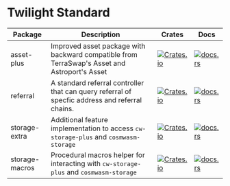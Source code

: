 # Twilight Standard

|Package|Description|Crates|Docs|
|--|--|--|--|
|asset-plus|Improved asset package with backward compatible from TerraSwap's Asset and Astroport's Asset|[](https://github.com/ "GitHub")[![Crates.io](https://img.shields.io/crates/v/tw-asset-plus)](https://crates.io/crates/tw-asset-plus)|[![docs.rs](https://img.shields.io/docsrs/tw-asset-plus)](https://docs.rs/tw-asset-plus)
|referral|A standard referral controller that can query referral of specfic address and referral chains.|[![Crates.io](https://img.shields.io/crates/v/tw-referral)](https://crates.io/crates/tw-referral)|[![docs.rs](https://img.shields.io/docsrs/tw-referral)](https://docs.rs/tw-referral)
|storage-extra|Additional feature implementation to access `cw-storage-plus` and `cosmwasm-storage`|[![Crates.io](https://img.shields.io/crates/v/tw-storage-extra)](https://crates.io/crates/tw-storage-extra)|[![docs.rs](https://img.shields.io/docsrs/tw-storage-extra)](https://docs.rs/tw-storage-extra)
|storage-macros|Procedural macros helper for interacting with `cw-storage-plus` and `cosmwasm-storage`|[![Crates.io](https://img.shields.io/crates/v/tw-storage-macros)](https://crates.io/crates/tw-storage-macros)|[![docs.rs](https://img.shields.io/docsrs/tw-storage-macros)](https://docs.rs/tw-storage-macros) 
